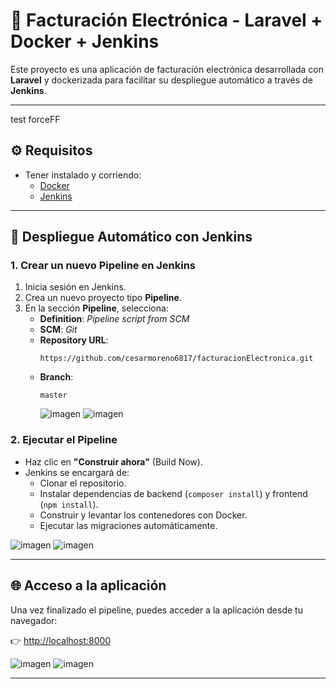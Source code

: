 # 🧾 Facturación Electrónica - Laravel + Docker + Jenkins

Este proyecto es una aplicación de facturación electrónica desarrollada con **Laravel** y dockerizada para facilitar su despliegue automático a través de **Jenkins**.

---
test forceFF


## ⚙️ Requisitos

- Tener instalado y corriendo:
  - [Docker](https://www.docker.com/products/docker-desktop)
  - [Jenkins](https://www.jenkins.io/)

---

## 🚀 Despliegue Automático con Jenkins

### 1. Crear un nuevo Pipeline en Jenkins

1. Inicia sesión en Jenkins.
2. Crea un nuevo proyecto tipo **Pipeline**.
3. En la sección **Pipeline**, selecciona:
   - **Definition**: *Pipeline script from SCM*
   - **SCM**: *Git*
   - **Repository URL**:  
     ```
     https://github.com/cesarmoreno6817/facturacionElectronica.git
     ```
   - **Branch**:  
     ```
     master
     ```
     ![imagen](https://github.com/user-attachments/assets/a950f697-9845-4cfc-837c-f338ebdb6e51)
     ![imagen](https://github.com/user-attachments/assets/48c76d2b-b2df-4582-85b1-6e712a2770df)

### 2. Ejecutar el Pipeline

- Haz clic en **"Construir ahora"** (Build Now).
- Jenkins se encargará de:
  - Clonar el repositorio.
  - Instalar dependencias de backend (`composer install`) y frontend (`npm install`).
  - Construir y levantar los contenedores con Docker.
  - Ejecutar las migraciones automáticamente.

![imagen](https://github.com/user-attachments/assets/587effc4-e9bb-4f13-92f2-3bb85b102783)
![imagen](https://github.com/user-attachments/assets/4c3176df-bb7e-425c-81d8-3aac3b37390c)

---

## 🌐 Acceso a la aplicación

Una vez finalizado el pipeline, puedes acceder a la aplicación desde tu navegador:

👉 [http://localhost:8000](http://localhost:8000)

![imagen](https://github.com/user-attachments/assets/1b2cbd72-634f-4bac-a4aa-2accf29f36ea)
![imagen](https://github.com/user-attachments/assets/87b1b2a3-b57c-4d52-ae0f-3961b0bd5470)


---
